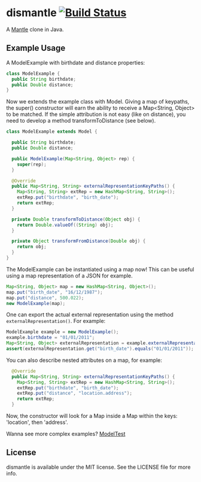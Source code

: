 # dismantle [![Build Status](https://travis-ci.org/Codeminer42/dismantle.png?branch=master)](https://travis-ci.org/Codeminer42/dismantle)


A [Mantle](https://github.com/github/Mantle) clone in Java.

## Example Usage

A ModelExample with birthdate and distance properties:

```java
class ModelExample {
  public String birthdate;
  public Double distance;
}
```

Now we extends the example class with Model. Giving a map of keypaths, the super() constructor will earn the ability to receive a Map<String, Object> to be matched.
If the simple attribution is not easy (like on distance), you need to develop a method transformToDistance (see below).


```java
class ModelExample extends Model {

  public String birthdate;
  public Double distance;

  public ModelExample(Map<String, Object> rep) {
    super(rep);
  }

  @Override
  public Map<String, String> externalRepresentationKeyPaths() {
    Map<String, String> extRep = new HashMap<String, String>();
    extRep.put("birthdate", "birth_date");
    return extRep;
  }

  private Double transformToDistance(Object obj) {
    return Double.valueOf((String) obj);
  }

  private Object transformFromDistance(Double obj) {
    return obj;
  }
}
```

The ModelExample can be instantiated using a map now! This can be useful using a map representation of a JSON for example.

```java
Map<String, Object> map = new HashMap<String, Object>();
map.put("birth_date", "16/12/1987");
map.put("distance", 500.022);
new ModelExample(map);
```

One can export the actual external representation using the method `externalRepresentation()`. For example:

```java
ModelExample example = new ModelExample();
example.birthdate = "01/01/2011";
Map<String, Object> externalRepresentation = example.externalRepresentation();
assert(externalRepresentation.get("birth_date").equals("01/01/2011"));
```

You can also describe nested attributes on a map, for example:

```java
  @Override
  public Map<String, String> externalRepresentationKeyPaths() {
    Map<String, String> extRep = new HashMap<String, String>();
    extRep.put("birthdate", "birth_date");
    extRep.put("distance", "location.address");
    return extRep;
  }
```

Now, the constructor will look for a Map inside a Map within the keys: 'location', then 'address'.

Wanna see more complex examples? [ModelTest](https://github.com/edgurgel/dismantle/blob/master/src/test/java/com/codeminer42/dismantle/ModelTest.java)

## License

dismantle is available under the MIT license. See the LICENSE file for more info.
